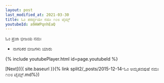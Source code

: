 ```yaml
---
layout: post
last_modified_at: 2021-03-30
title: ಓಂ ಪರರ್ದ್ಧಯೇ ನಮಃ ೧೦೮ ಟೈಮ್ಸ್
youtubeId: a9AWPqnhEaQ
---
```

 
 
 ಓಂ ಪ್ರಜಾ ಭೀಜಯ ನಮಃ  
 
 -  ನಾಗರಿಕರ ಬೀಜಗಳು ಯಾರು 
 
  
 
  
 
 
 
 
 
 


{% include youtubePlayer.html id=page.youtubeId %}
 
[Next]({{ site.baseurl }}{% link  split2/_posts/2015-12-14-ಓಂ ಅಮೃತವಪುಷೆ ನಮಃ ೧೦೮ ಟೈಮ್ಸ್.md%})
 
